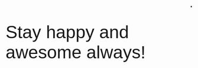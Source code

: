 <html>
<head>
<title> Khushi Thankyou for your wishes </title>
</head>
<body bgcolour = "pink">
<font face = "Sans-Serif" , colour = "red" , size = "7">
<marquee scrollamount = "10-20">
Tere jaise dost ho toh zindagi mein har din special lagta hai.
Na tu bhai hai, na behen, par tu hai meri sabse khaas friend.
Teri yaari hi meri smile ki wajah hai!
</marquee>
Stay happy and awesome always!
</font>
</body>
</html>
